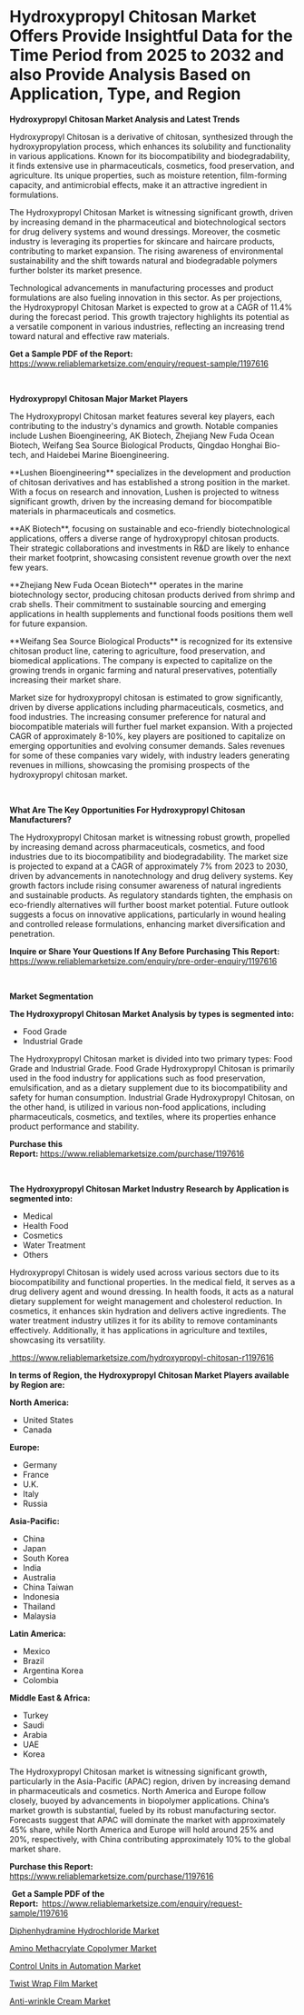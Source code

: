 <p><h1>Hydroxypropyl Chitosan Market Offers Provide Insightful Data for the Time Period from 2025 to 2032 and also Provide Analysis Based on Application, Type, and Region</h1></p><p><strong>Hydroxypropyl Chitosan Market Analysis and Latest Trends</strong></p>
<p><p>Hydroxypropyl Chitosan is a derivative of chitosan, synthesized through the hydroxypropylation process, which enhances its solubility and functionality in various applications. Known for its biocompatibility and biodegradability, it finds extensive use in pharmaceuticals, cosmetics, food preservation, and agriculture. Its unique properties, such as moisture retention, film-forming capacity, and antimicrobial effects, make it an attractive ingredient in formulations.</p><p>The Hydroxypropyl Chitosan Market is witnessing significant growth, driven by increasing demand in the pharmaceutical and biotechnological sectors for drug delivery systems and wound dressings. Moreover, the cosmetic industry is leveraging its properties for skincare and haircare products, contributing to market expansion. The rising awareness of environmental sustainability and the shift towards natural and biodegradable polymers further bolster its market presence.</p><p>Technological advancements in manufacturing processes and product formulations are also fueling innovation in this sector. As per projections, the Hydroxypropyl Chitosan Market is expected to grow at a CAGR of 11.4% during the forecast period. This growth trajectory highlights its potential as a versatile component in various industries, reflecting an increasing trend toward natural and effective raw materials.</p></p>
<p><strong>Get a Sample PDF of the Report:&nbsp;</strong> <a href="https://www.reliablemarketsize.com/enquiry/request-sample/1197616?utm_campaign=2038&utm_medium=2&utm_source=Github&utm_content=ia&utm_term=30012025&utm_id=hydroxypropyl-chitosan">https://www.reliablemarketsize.com/enquiry/request-sample/1197616</a></p>
<p>&nbsp;</p>
<p><strong>Hydroxypropyl Chitosan Major Market Players</strong></p>
<p><p>The Hydroxypropyl Chitosan market features several key players, each contributing to the industry's dynamics and growth. Notable companies include Lushen Bioengineering, AK Biotech, Zhejiang New Fuda Ocean Biotech, Weifang Sea Source Biological Products, Qingdao Honghai Bio-tech, and Haidebei Marine Bioengineering.</p><p>**Lushen Bioengineering** specializes in the development and production of chitosan derivatives and has established a strong position in the market. With a focus on research and innovation, Lushen is projected to witness significant growth, driven by the increasing demand for biocompatible materials in pharmaceuticals and cosmetics.</p><p>**AK Biotech**, focusing on sustainable and eco-friendly biotechnological applications, offers a diverse range of hydroxypropyl chitosan products. Their strategic collaborations and investments in R&D are likely to enhance their market footprint, showcasing consistent revenue growth over the next few years.</p><p>**Zhejiang New Fuda Ocean Biotech** operates in the marine biotechnology sector, producing chitosan products derived from shrimp and crab shells. Their commitment to sustainable sourcing and emerging applications in health supplements and functional foods positions them well for future expansion.</p><p>**Weifang Sea Source Biological Products** is recognized for its extensive chitosan product line, catering to agriculture, food preservation, and biomedical applications. The company is expected to capitalize on the growing trends in organic farming and natural preservatives, potentially increasing their market share.</p><p>Market size for hydroxypropyl chitosan is estimated to grow significantly, driven by diverse applications including pharmaceuticals, cosmetics, and food industries. The increasing consumer preference for natural and biocompatible materials will further fuel market expansion. With a projected CAGR of approximately 8-10%, key players are positioned to capitalize on emerging opportunities and evolving consumer demands. Sales revenues for some of these companies vary widely, with industry leaders generating revenues in millions, showcasing the promising prospects of the hydroxypropyl chitosan market.</p></p>
<p>&nbsp;</p>
<p><strong>What Are The Key Opportunities For Hydroxypropyl Chitosan Manufacturers?</strong></p>
<p><p>The Hydroxypropyl Chitosan market is witnessing robust growth, propelled by increasing demand across pharmaceuticals, cosmetics, and food industries due to its biocompatibility and biodegradability. The market size is projected to expand at a CAGR of approximately 7% from 2023 to 2030, driven by advancements in nanotechnology and drug delivery systems. Key growth factors include rising consumer awareness of natural ingredients and sustainable products. As regulatory standards tighten, the emphasis on eco-friendly alternatives will further boost market potential. Future outlook suggests a focus on innovative applications, particularly in wound healing and controlled release formulations, enhancing market diversification and penetration.</p></p>
<p><strong>Inquire or Share Your Questions If Any Before Purchasing This Report:</strong> <a href="https://www.reliablemarketsize.com/enquiry/pre-order-enquiry/1197616?utm_campaign=2038&utm_medium=2&utm_source=Github&utm_content=ia&utm_term=30012025&utm_id=hydroxypropyl-chitosan">https://www.reliablemarketsize.com/enquiry/pre-order-enquiry/1197616</a></p>
<p>&nbsp;</p>
<p><strong>Market Segmentation</strong></p>
<p><strong>The Hydroxypropyl Chitosan Market Analysis by types is segmented into:</strong></p>
<p><ul><li>Food Grade</li><li>Industrial Grade</li></ul></p>
<p><p>The Hydroxypropyl Chitosan market is divided into two primary types: Food Grade and Industrial Grade. Food Grade Hydroxypropyl Chitosan is primarily used in the food industry for applications such as food preservation, emulsification, and as a dietary supplement due to its biocompatibility and safety for human consumption. Industrial Grade Hydroxypropyl Chitosan, on the other hand, is utilized in various non-food applications, including pharmaceuticals, cosmetics, and textiles, where its properties enhance product performance and stability.</p></p>
<p><strong>Purchase this Report:&nbsp;</strong><a href="https://www.reliablemarketsize.com/purchase/1197616?utm_campaign=2038&utm_medium=2&utm_source=Github&utm_content=ia&utm_term=30012025&utm_id=hydroxypropyl-chitosan">https://www.reliablemarketsize.com/purchase/1197616</a></p>
<p>&nbsp;</p>
<p><strong>The Hydroxypropyl Chitosan Market Industry Research by Application is segmented into:</strong></p>
<p><ul><li>Medical</li><li>Health Food</li><li>Cosmetics</li><li>Water Treatment</li><li>Others</li></ul></p>
<p><p>Hydroxypropyl Chitosan is widely used across various sectors due to its biocompatibility and functional properties. In the medical field, it serves as a drug delivery agent and wound dressing. In health foods, it acts as a natural dietary supplement for weight management and cholesterol reduction. In cosmetics, it enhances skin hydration and delivers active ingredients. The water treatment industry utilizes it for its ability to remove contaminants effectively. Additionally, it has applications in agriculture and textiles, showcasing its versatility.</p></p>
<p><a href="https://www.reliablemarketsize.com/hydroxypropyl-chitosan-r1197616?utm_campaign=2038&utm_medium=2&utm_source=Github&utm_content=ia&utm_term=30012025&utm_id=hydroxypropyl-chitosan">&nbsp;https://www.reliablemarketsize.com/hydroxypropyl-chitosan-r1197616</a></p>
<p><strong>In terms of Region, the Hydroxypropyl Chitosan Market Players available by Region are:</strong></p>
<p>
    <p> <strong> North America: </strong>
        <ul>
            <li>United States</li>
            <li>Canada</li>
        </ul>
        </p> 
    <p> <strong> Europe: </strong>
        <ul>
            <li>Germany</li>
            <li>France</li>
            <li>U.K.</li>
            <li>Italy</li>
            <li>Russia</li>
        </ul>
        </p> 
    <p> <strong> Asia-Pacific: </strong>
        <ul>
            <li>China</li>
            <li>Japan</li>
            <li>South Korea</li>
            <li>India</li>
            <li>Australia</li>
            <li>China Taiwan</li>
            <li>Indonesia</li>
            <li>Thailand</li>
            <li>Malaysia</li>
        </ul>
        </p> 
    <p> <strong> Latin America: </strong>
        <ul>
            <li>Mexico</li>
            <li>Brazil</li>
            <li>Argentina Korea</li>
            <li>Colombia</li>
        </ul>
        </p> 
    <p> <strong> Middle East & Africa: </strong>
        <ul>
            <li>Turkey</li>
            <li>Saudi</li>
            <li>Arabia</li>
            <li>UAE</li>
            <li>Korea</li>
        </ul>
    </p>
    </p>
<p><p>The Hydroxypropyl Chitosan market is witnessing significant growth, particularly in the Asia-Pacific (APAC) region, driven by increasing demand in pharmaceuticals and cosmetics. North America and Europe follow closely, buoyed by advancements in biopolymer applications. China’s market growth is substantial, fueled by its robust manufacturing sector. Forecasts suggest that APAC will dominate the market with approximately 45% share, while North America and Europe will hold around 25% and 20%, respectively, with China contributing approximately 10% to the global market share.</p></p>
<p><strong>Purchase this Report: </strong><a href="https://www.reliablemarketsize.com/purchase/1197616?utm_campaign=2038&utm_medium=2&utm_source=Github&utm_content=ia&utm_term=30012025&utm_id=hydroxypropyl-chitosan">https://www.reliablemarketsize.com/purchase/1197616</a></p>
<p>&nbsp;<strong>Get a Sample PDF of the Report:&nbsp;&nbsp;</strong><a href="https://www.reliablemarketsize.com/enquiry/request-sample/1197616?utm_campaign=2038&utm_medium=2&utm_source=Github&utm_content=ia&utm_term=30012025&utm_id=hydroxypropyl-chitosan">https://www.reliablemarketsize.com/enquiry/request-sample/1197616</a></p>
<p><strong></strong></p>
<p><p><a href="https://github.com/princessbartram3/Market-Research-Report-List-1/blob/main/diphenhydramine-hydrochloride-market.md?utm_campaign=2038&utm_medium=2&utm_source=Github&utm_content=ia&utm_term=30012025&utm_id=hydroxypropyl-chitosan">Diphenhydramine Hydrochloride Market</a></p><p><a href="https://github.com/edacruz6/Market-Research-Report-List-1/blob/main/amino-methacrylate-copolymer-market.md?utm_campaign=2038&utm_medium=2&utm_source=Github&utm_content=ia&utm_term=30012025&utm_id=hydroxypropyl-chitosan">Amino Methacrylate Copolymer Market</a></p><p><a href="https://www.linkedin.com/pulse/examining-control-units-automation-market-growth-size-td2ze?utm_campaign=2038&utm_medium=2&utm_source=Github&utm_content=ia&utm_term=30012025&utm_id=hydroxypropyl-chitosan">Control Units in Automation Market</a></p><p><a href="https://www.linkedin.com/pulse/twist-wrap-film-market-size-2025-2032-technology-deployment-ig4kc?utm_campaign=2038&utm_medium=2&utm_source=Github&utm_content=ia&utm_term=30012025&utm_id=hydroxypropyl-chitosan">Twist Wrap Film Market</a></p><p><a href="https://www.linkedin.com/pulse/anti-wrinkle-cream-market-soar-14-cagr-from-2025-2032-gf5zc?utm_campaign=2038&utm_medium=2&utm_source=Github&utm_content=ia&utm_term=30012025&utm_id=hydroxypropyl-chitosan">Anti-wrinkle Cream Market</a></p></p>
